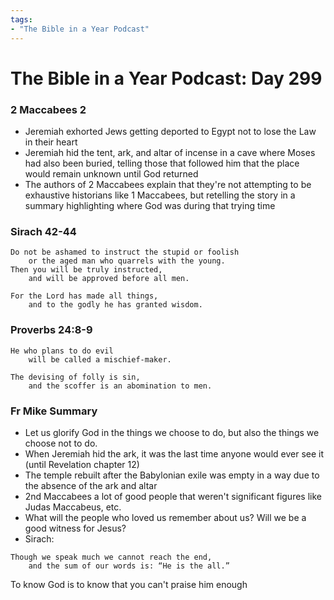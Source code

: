 ```yaml
---
tags:
- "The Bible in a Year Podcast"
---
```


# The Bible in a Year Podcast: Day 299

### 2 Maccabees 2
- Jeremiah exhorted Jews getting deported to
Egypt not to lose the Law in their heart
- Jeremiah hid the tent, ark, and altar of incense
in a cave where Moses had also been buried, telling 
those that followed him that the place would remain 
unknown until God returned
- The authors of 2 Maccabees explain that they're
not attempting to be exhaustive historians like 1
Maccabees, but retelling the story in a summary 
highlighting where God was during that trying time

### Sirach 42-44
```
Do not be ashamed to instruct the stupid or foolish
    or the aged man who quarrels with the young.
Then you will be truly instructed,
    and will be approved before all men.
```

```
For the Lord has made all things,
    and to the godly he has granted wisdom.
```

### Proverbs 24:8-9
```
He who plans to do evil
    will be called a mischief-maker.

The devising of folly is sin,
    and the scoffer is an abomination to men.
``` 

### Fr Mike Summary
- Let us glorify God in the things we choose to do,
but also the things we choose not to do.
- When Jeremiah hid the ark, it was the last time 
anyone would ever see it (until Revelation chapter 12)
- The temple rebuilt after the Babylonian exile was 
empty in a way due to the absence of the ark and altar
- 2nd Maccabees a lot of good people that weren't 
significant figures like Judas Maccabeus, etc.
- What will the people who loved us remember about us? 
Will we be a good witness for Jesus?
- Sirach:
```
Though we speak much we cannot reach the end,
    and the sum of our words is: “He is the all.”
```
To know God is to know that you can't praise him enough

